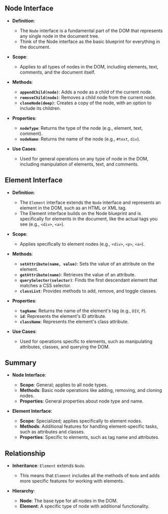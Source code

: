 ## Node Interface

- **Definition**:

  - The `Node` interface is a fundamental part of the DOM that represents any single node in the document tree.
  - Think of the Node interface as the basic blueprint for everything in the document.

- **Scope**:

  - Applies to all types of nodes in the DOM, including elements, text, comments, and the document itself.

- **Methods**:

  - **`appendChild(node)`**: Adds a node as a child of the current node.
  - **`removeChild(node)`**: Removes a child node from the current node.
  - **`cloneNode(deep)`**: Creates a copy of the node, with an option to include its children.

- **Properties**:

  - **`nodeType`**: Returns the type of the node (e.g., element, text, comment).
  - **`nodeName`**: Returns the name of the node (e.g., `#text`, `div`).

- **Use Cases**:
  - Used for general operations on any type of node in the DOM, including manipulation of elements, text, and comments.

## Element Interface

- **Definition**:

  - The `Element` interface extends the `Node` interface and represents an element in the DOM, such as an HTML or XML tag.
  - The Element interface builds on the Node blueprint and is specifically for elements in the document, like the actual tags you see (e.g., `<div>`, `<a>`).

- **Scope**:

  - Applies specifically to element nodes (e.g., `<div>`, `<p>`, `<a>`).

- **Methods**:

  - **`setAttribute(name, value)`**: Sets the value of an attribute on the element.
  - **`getAttribute(name)`**: Retrieves the value of an attribute.
  - **`querySelector(selector)`**: Finds the first descendant element that matches a CSS selector.
  - **`classList`**: Provides methods to add, remove, and toggle classes.

- **Properties**:

  - **`tagName`**: Returns the name of the element's tag (e.g., `DIV`, `P`).
  - **`id`**: Represents the element's ID attribute.
  - **`className`**: Represents the element's class attribute.

- **Use Cases**:
  - Used for operations specific to elements, such as manipulating attributes, classes, and querying the DOM.

## Summary

- **Node Interface**:

  - **Scope**: General; applies to all node types.
  - **Methods**: Basic node operations like adding, removing, and cloning nodes.
  - **Properties**: General properties about node type and name.

- **Element Interface**:
  - **Scope**: Specialized; applies specifically to element nodes.
  - **Methods**: Additional features for handling element-specific tasks, such as attributes and classes.
  - **Properties**: Specific to elements, such as tag name and attributes.

## Relationship

- **Inheritance**: `Element` extends `Node`.

  - This means that `Element` includes all the methods of `Node` and adds more specific features for working with elements.

- **Hierarchy**:
  - **Node**: The base type for all nodes in the DOM.
  - **Element**: A specific type of node with additional functionality.
